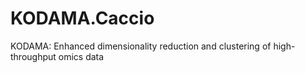 # KODAMA.Caccio
KODAMA: Enhanced dimensionality reduction and clustering of high-throughput omics data
